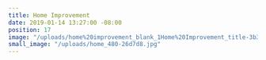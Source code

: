 ```yaml
---
title: Home Improvement
date: 2019-01-14 13:27:00 -08:00
position: 17
image: "/uploads/home%20improvement_blank_1Home%20Improvement_title-3b3b85.jpg"
small_image: "/uploads/home_480-26d7d8.jpg"
---
```


